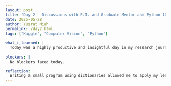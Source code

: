 ```yaml
---
layout: post
title: "Day 2 – Discussions with P.I. and Graduate Mentor and Python 102 Learning"
date: 2025-05-28
author: Yusrat Miah
permalink: /day2.html
tags: ["Kaggle", "Computer Vision", "Python"]

what_i_learned: |
  Today was a highly productive and insightful day in my research journey. Meeting with my Principal Investigator (P.I.) and Graduate Mentor helped me gain a clearer understanding of the expectations and structure of my research project. I was introduced to various Kaggle courses, covering essential topics like Python, Machine Learning, Pandas, and Computer Vision, which will undoubtedly enhance my technical skills. Being placed in the Intermediate/Advanced Python course (Python 102) was both exciting and challenging, as I deepened my understanding of lists, sets, and dictionaries. To close out the program, we played Headbands via Zoom, a lively guessing game where a chosen player was placed in a breakout room, then returned to the main room to ask yes-or-no questions to figure out what was written on their card. It was a fun way to end the session with teamwork and laughter.
  
blockers: |
  No blockers faced today.

reflection: |
  Writing a small program using dictionaries allowed me to apply my learning in a practical setting, reinforcing key programming concepts. The absence of any blockers today made the experience even smoother, giving me confidence in my ability to navigate the coursework and research tasks effectively. Overall, I feel motivated to continue building upon these skills and look forward to further engaging in the learning process.
---
```

